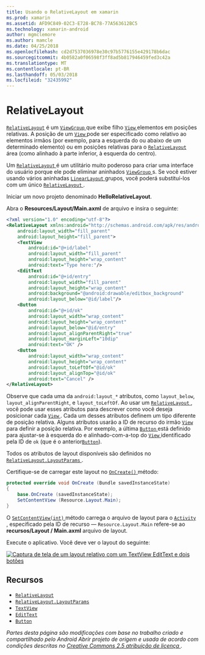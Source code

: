 ```yaml
---
title: Usando o RelativeLayout em xamarin
ms.prod: xamarin
ms.assetid: AFD9C849-02C3-E728-BC78-77A563612BC5
ms.technology: xamarin-android
author: mgmclemore
ms.author: mamcle
ms.date: 04/25/2018
ms.openlocfilehash: cd2d7537036978e30c97b5776155e429178b6dac
ms.sourcegitcommit: 4b0582a0f06598f3ff8ad5b817946459fed3c42a
ms.translationtype: MT
ms.contentlocale: pt-BR
ms.lasthandoff: 05/03/2018
ms.locfileid: "32435992"
---
```

# <a name="relativelayout"></a>RelativeLayout

[`RelativeLayout`](https://developer.xamarin.com/api/type/Android.Widget.RelativeLayout/) é um [ `ViewGroup` ](https://developer.xamarin.com/api/type/Android.Views.ViewGroup/) que exibe filho [ `View` ](https://developer.xamarin.com/api/type/Android.Views.View/) elementos em posições relativas. A posição de um [ `View` ](https://developer.xamarin.com/api/type/Android.Views.View/) pode ser especificado como relativo ao elementos irmãos (por exemplo, para a esquerda do ou abaixo de um determinado elemento) ou em posições relativas para o [ `RelativeLayout` ](https://developer.xamarin.com/api/type/Android.Widget.RelativeLayout/) área (como alinhado à parte inferior, à esquerda do centro).

Um [ `RelativeLayout` ](https://developer.xamarin.com/api/type/Android.Widget.RelativeLayout/) é um utilitário muito poderoso para criar uma interface do usuário porque ele pode eliminar aninhados [ `ViewGroup` ](https://developer.xamarin.com/api/type/Android.Views.ViewGroup/)s. Se você estiver usando vários aninhadas [ `LinearLayout` ](https://developer.xamarin.com/api/type/Android.Widget.LinearLayout/) grupos, você poderá substituí-los com um único [ `RelativeLayout` ](https://developer.xamarin.com/api/type/Android.Widget.RelativeLayout/).

Iniciar um novo projeto denominado **HelloRelativeLayout**.

Abra o **Resources/Layout/Main.axml** de arquivo e insira o seguinte:

```xml
<?xml version="1.0" encoding="utf-8"?>
<RelativeLayout xmlns:android="http://schemas.android.com/apk/res/android"
    android:layout_width="fill_parent"
    android:layout_height="fill_parent">
    <TextView
        android:id="@+id/label"
        android:layout_width="fill_parent"
        android:layout_height="wrap_content"
        android:text="Type here:"/>
    <EditText
        android:id="@+id/entry"
        android:layout_width="fill_parent"
        android:layout_height="wrap_content"
        android:background="@android:drawable/editbox_background"
        android:layout_below="@id/label"/>
    <Button
        android:id="@+id/ok"
        android:layout_width="wrap_content"
        android:layout_height="wrap_content"
        android:layout_below="@id/entry"
        android:layout_alignParentRight="true"
        android:layout_marginLeft="10dip"
        android:text="OK" />
    <Button
        android:layout_width="wrap_content"
        android:layout_height="wrap_content"
        android:layout_toLeftOf="@id/ok"
        android:layout_alignTop="@id/ok"
        android:text="Cancel" />
</RelativeLayout>
```

Observe que cada uma da `android:layout_*` atributos, como `layout_below`, `layout_alignParentRight`, e `layout_toLeftOf`.
Ao usar um [ `RelativeLayout` ](https://developer.xamarin.com/api/type/Android.Widget.RelativeLayout/), você pode usar esses atributos para descrever como você deseja posicionar cada [ `View` ](https://developer.xamarin.com/api/type/Android.Views.View/). Cada um desses atributos definem um tipo diferente de posição relativa. Alguns atributos usarão a ID de recurso do irmão [ `View` ](https://developer.xamarin.com/api/type/Android.Views.View/) para definir a posição relativa. Por exemplo, a última [ `Button` ](https://developer.xamarin.com/api/type/Android.Widget.Button/) está definido para ajustar-se à esquerda do e alinhado-com-a-top do [ `View` ](https://developer.xamarin.com/api/type/Android.Views.View/) identificado pela ID de `ok` (que é o anterior[`Button`](https://developer.xamarin.com/api/type/Android.Widget.Button/)).

Todos os atributos de layout disponíveis são definidos no [ `RelativeLayout.LayoutParams` ](https://developer.xamarin.com/api/type/Android.Widget.RelativeLayout+LayoutParams/).

Certifique-se de carregar este layout no [ `OnCreate()` ](https://developer.xamarin.com/api/member/Android.App.Activity.OnCreate/p/Android.OS.Bundle/) método:

```csharp
protected override void OnCreate (Bundle savedInstanceState)
{
    base.OnCreate (savedInstanceState);
    SetContentView (Resource.Layout.Main);
}
```

O [ `SetContentView(int)` ](https://developer.xamarin.com/api/member/Android.App.Activity.SetContentView/p/System.Int32/) método carrega o arquivo de layout para o [ `Activity` ](https://developer.xamarin.com/api/type/Android.App.Activity/), especificado pela ID de recurso &mdash; `Resource.Layout.Main` refere-se ao **recursos/Layout / Main.axml** arquivo de layout.

Execute o aplicativo. Você deve ver o layout do seguinte:

[![Captura de tela de um layout relativo com um TextView EditText e dois botões](relative-layout-images/helloviews2.png)](relative-layout-images/helloviews2.png#lightbox)


## <a name="resources"></a>Recursos

-   [`RelativeLayout`](https://developer.xamarin.com/api/type/Android.Widget.RelativeLayout/)
-   [`RelativeLayout.LayoutParams`](https://developer.xamarin.com/api/type/Android.Widget.RelativeLayout+LayoutParams/)
-   [`TextView`](https://developer.xamarin.com/api/type/Android.Widget.TextView/)
-   [`EditText`](https://developer.xamarin.com/api/type/Android.Widget.EditText/)
-   [`Button`](https://developer.xamarin.com/api/type/Android.Widget.Button/)


*Partes desta página são modificações com base no trabalho criado e compartilhado pelo Android Abrir projeto de origem e usada de acordo com condições descritas no*
[*Creative Commons 2.5 atribuição de licença* ](http://creativecommons.org/licenses/by/2.5/).
